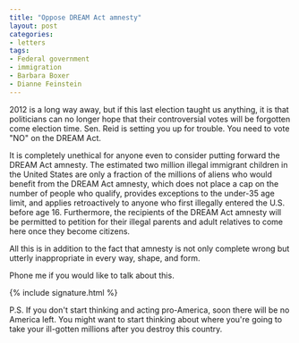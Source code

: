 ```yaml
---
title: "Oppose DREAM Act amnesty"
layout: post
categories:
- letters
tags:
- Federal government
- immigration
- Barbara Boxer
- Dianne Feinstein
---
```


2012 is a long way away, but if this last election taught us anything, it is that politicians can no longer hope that their controversial votes will be forgotten come election time. Sen. Reid is setting you up for trouble. You need to vote "NO" on the DREAM Act.

It is completely unethical for anyone even to consider putting forward the DREAM Act amnesty. The estimated two million illegal immigrant children in the United States are only a fraction of the millions of aliens who would benefit from the DREAM Act amnesty, which does not place a cap on the number of people who qualify, provides exceptions to the under-35 age limit, and applies retroactively to anyone who first illegally entered the U.S. before age 16. Furthermore, the recipients of the DREAM Act amnesty will be permitted to petition for their illegal parents and adult relatives to come here once they become citizens.

All this is in addition to the fact that amnesty is not only complete wrong but utterly inappropriate in every way, shape, and form.

Phone me if you would like to talk about this.

{% include signature.html %}

P.S. If you don't start thinking and acting pro-America, soon there will be no America left. You might want to start thinking about where you're going to take your ill-gotten millions after you destroy this country.
